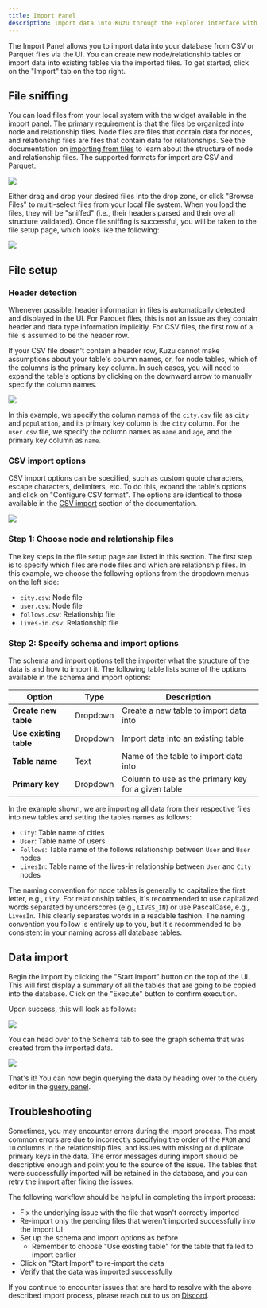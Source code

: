 ```yaml
---
title: Import Panel
description: Import data into Kuzu through the Explorer interface with CSV, Parquet, and JSON file upload capabilities.
---
```


The Import Panel allows you to import data into your database from CSV or Parquet files via the UI.
You can create new node/relationship tables or import data into existing tables via the imported
files. To get started, click on the "Import" tab on the top right.

## File sniffing

You can load files from your local system with the widget available in the import panel.
The primary requirement is that the files be organized into node and relationship files. Node files
are files that contain data for nodes, and relationship files are files that contain data for relationships.
See the documentation on [importing from files](/import/) to learn about the structure of node and relationship files.
The supported formats for import are CSV and Parquet.

<img src="/img/visualization/import-panel-intro.png" />

Either drag and drop your desired files into the drop zone, or click "Browse Files" to
multi-select files from your local file system. When you load the files, they will
be "sniffed" (i.e., their headers parsed and their overall structure validated).
Once file sniffing is successful, you will be taken to the file setup page, which looks like the
following:

<img src="/img/visualization/import-panel-file-setup.png" />

## File setup

### Header detection

Whenever possible, header information in files is automatically detected and displayed in the UI. For
Parquet files, this is not an issue as they contain header and data type information implicitly. For CSV files,
the first row of a file is assumed to be the header row.

If your CSV file doesn't contain a header row, Kuzu cannot make assumptions about your table's column names,
or, for node tables, which of the columns is the primary key column. In such cases, you will need to
expand the table's options by clicking on the downward arrow to manually specify the column names.

<img src="/img/visualization/import-panel-header-detection.png" />

In this example, we specify the column names of the `city.csv` file as `city` and `population`,
and its primary key column is the `city` column. For the `user.csv` file, we specify the column names
as `name` and `age`, and the primary key column as `name`.

### CSV import options

CSV import options can be specified, such as custom quote characters, escape characters, delimiters, etc.
To do this, expand the table's options and click on "Configure CSV format". The options are identical
to those available in the [CSV import](/import/csv/) section of the documentation.

<img src="/img/visualization/import-panel-csv-config.png" />

### Step 1: Choose node and relationship files

The key steps in the file setup page are listed in this section.
The first step is to specify which files are node files and which are relationship files.
In this example, we choose the following options from the dropdown menus on the left side:

- `city.csv`: Node file
- `user.csv`: Node file
- `follows.csv`: Relationship file
- `lives-in.csv`: Relationship file

### Step 2: Specify schema and import options

The schema and import options tell the importer what the structure of the data is and how to import it.
The following table lists some of the options available in the schema and import options:

Option | Type | Description
--- | --- | ---
**Create new table** | Dropdown | Create a new table to import data into
**Use existing table** | Dropdown | Import data into an existing table
**Table name** | Text | Name of the table to import data into
**Primary key** | Dropdown | Column to use as the primary key for a given table

In the example shown, we are importing all data from their respective files into new tables and
setting the tables names as follows:

- `City`: Table name of cities
- `User`: Table name of users
- `Follows`: Table name of the follows relationship between `User` and `User` nodes
- `LivesIn`: Table name of the lives-in relationship between `User` and `City` nodes

The naming convention for node tables is generally to capitalize the first letter, e.g., `City`. For relationship tables,
it's recommended to use capitalized words separated by underscores (e.g., `LIVES_IN`) or use PascalCase, e.g., `LivesIn`.
This clearly separates words in a readable fashion. The naming convention you follow is entirely up to
you, but it's recommended to be consistent in your naming across all database tables.

## Data import

Begin the import by clicking the "Start Import" button on the top of the UI. This will first display
a summary of all the tables that are going to be copied into the database. Click on the "Execute"
button to confirm execution.

Upon success, this will look as follows:

<img src="/img/visualization/import-panel-success.png" />

You can head over to the Schema tab to see the graph schema that was created from the imported data.

<img src="/img/visualization/schema-panel.png" />

That's it! You can now begin querying the data by heading over to the query editor in the
[query panel](/visualization/kuzu-explorer/query-panel/).

## Troubleshooting

Sometimes, you may encounter errors during the import process. The most common errors are due to
incorrectly specifying the order of the `FROM` and `TO` columns in the relationship files, and
issues with missing or duplicate primary keys in the data. The error messages during import should be
descriptive enough and point you to the source of the issue. The tables that were successfully
imported will be retained in the database, and you can retry the import after fixing the issues.

The following workflow should be helpful in completing the import process:

- Fix the underlying issue with the file that wasn't correctly imported
- Re-import only the pending files that weren't imported successfully into the import UI
- Set up the schema and import options as before
  - Remember to choose "Use existing table" for the table that failed to import earlier
- Click on "Start Import" to re-import the data
- Verify that the data was imported successfully

If you continue to encounter issues that are hard to resolve with the above described import process,
please reach out to us on [Discord](https://kuzudb.com/chat).
